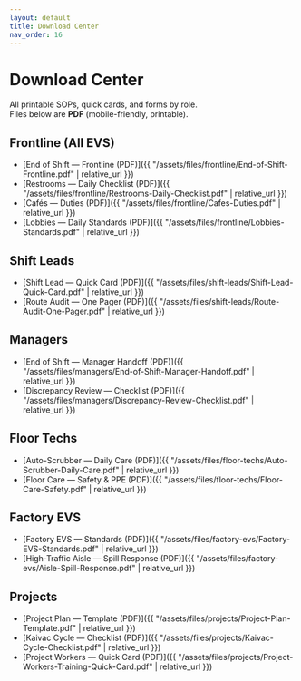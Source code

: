 ```yaml
---
layout: default
title: Download Center
nav_order: 16
---
```


# Download Center

All printable SOPs, quick cards, and forms by role.  
Files below are **PDF** (mobile-friendly, printable).


## Frontline (All EVS)
- [End of Shift — Frontline (PDF)]({{ "/assets/files/frontline/End-of-Shift-Frontline.pdf" | relative_url }})
- [Restrooms — Daily Checklist (PDF)]({{ "/assets/files/frontline/Restrooms-Daily-Checklist.pdf" | relative_url }})
- [Cafés — Duties (PDF)]({{ "/assets/files/frontline/Cafes-Duties.pdf" | relative_url }})
- [Lobbies — Daily Standards (PDF)]({{ "/assets/files/frontline/Lobbies-Standards.pdf" | relative_url }})

## Shift Leads
- [Shift Lead — Quick Card (PDF)]({{ "/assets/files/shift-leads/Shift-Lead-Quick-Card.pdf" | relative_url }})
- [Route Audit — One Pager (PDF)]({{ "/assets/files/shift-leads/Route-Audit-One-Pager.pdf" | relative_url }})

## Managers
- [End of Shift — Manager Handoff (PDF)]({{ "/assets/files/managers/End-of-Shift-Manager-Handoff.pdf" | relative_url }})
- [Discrepancy Review — Checklist (PDF)]({{ "/assets/files/managers/Discrepancy-Review-Checklist.pdf" | relative_url }})

## Floor Techs
- [Auto-Scrubber — Daily Care (PDF)]({{ "/assets/files/floor-techs/Auto-Scrubber-Daily-Care.pdf" | relative_url }})
- [Floor Care — Safety & PPE (PDF)]({{ "/assets/files/floor-techs/Floor-Care-Safety.pdf" | relative_url }})

## Factory EVS
- [Factory EVS — Standards (PDF)]({{ "/assets/files/factory-evs/Factory-EVS-Standards.pdf" | relative_url }})
- [High-Traffic Aisle — Spill Response (PDF)]({{ "/assets/files/factory-evs/Aisle-Spill-Response.pdf" | relative_url }})

## Projects
- [Project Plan — Template (PDF)]({{ "/assets/files/projects/Project-Plan-Template.pdf" | relative_url }})
- [Kaivac Cycle — Checklist (PDF)]({{ "/assets/files/projects/Kaivac-Cycle-Checklist.pdf" | relative_url }})
- [Project Workers — Quick Card (PDF)]({{ "/assets/files/projects/Project-Workers-Training-Quick-Card.pdf" | relative_url }})

